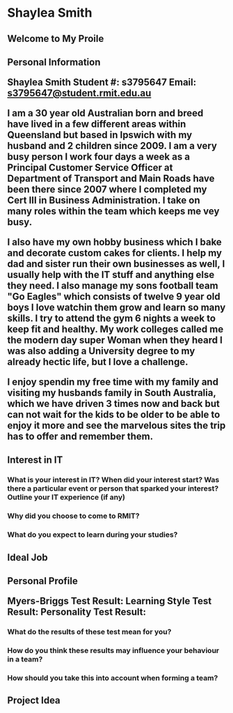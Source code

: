 # Shaylea Smith
<h2> Welcome to My Proile

<h2> Personal Information

Shaylea Smith
Student #: s3795647
Email: s3795647@student.rmit.edu.au

<p> I am a 30 year old Australian born and breed have lived in a few different areas within Queensland but based in Ipswich with my husband and 2 children since 2009. I am a very busy person I work four days a week as a Principal Customer Service Officer at Department of Transport and Main Roads have been there since 2007 where I completed my Cert III in Business Administration. I take on many roles within the team which keeps me vey busy. </p>

<p> I also have my own hobby business which I bake and decorate custom cakes for clients. I help my dad and sister run their own businesses as well, I usually help with the IT stuff and anything else they need. I also manage my sons football team "Go Eagles" which consists of twelve 9 year old boys I love watchin them grow and learn so many skills. I try to attend the gym 6 nights a week to keep fit and healthy. My work colleges called me the modern day super Woman when they heard I was also adding a University degree to my already hectic life, but I love a challenge. </p>

<p> I enjoy spendin my free time with my family and visiting my husbands family in South Australia, which we have driven 3 times now and back but can not wait for the kids to be older to be able to enjoy it more and see the marvelous sites the trip has to offer and remember them.</P>


<h2> Interest in IT

<h3> What is your interest in IT? When did your interest start? Was there a particular event or person that sparked your interest? Outline your IT experience (if any)

<h3> Why did you choose to come to RMIT?


<h3> What do you expect to learn during your studies?

<h2> Ideal Job


<h2> Personal Profile

Myers-Briggs Test Result:
Learning Style Test Result:
Personality Test Result:

<h3> What do the results of these test mean for you?

<h3> How do you think these results may influence your behaviour in a team?

<h3> How should you take this into account when forming a team?


<h2> Project Idea
